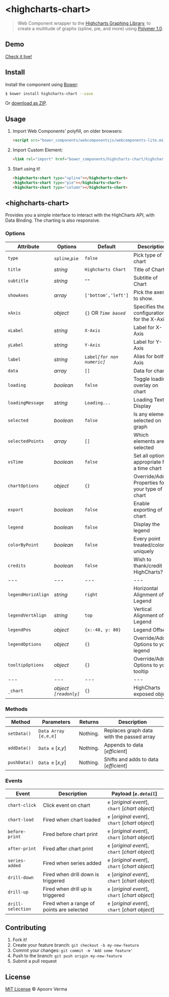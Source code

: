 # &lt;highcharts-chart&gt;

> Web Component wrapper to the [Highcharts Graphing Library](http://www.highcharts.com/), to create a multitude of graphs (spline, pie, and more) using [Polymer 1.0](http://www.polymer-project.org/1.0/).

## Demo

[Check it live!](http://avdaredevil.github.io/highcharts-chart)

## Install

Install the component using [Bower](http://bower.io/):

```sh
$ bower install highcharts-chart --save
```

Or [download as ZIP](https://github.com/avdaredevil/highcharts-chart/archive/master.zip).

## Usage

1. Import Web Components' polyfill, on older browsers:

    ```html
    <script src="bower_components/webcomponentsjs/webcomponents-lite.min.js"></script>
    ```

2. Import Custom Element:

    ```html
    <link rel="import" href="bower_components/highcharts-chart/highcharts-chart.html">
    ```

3. Start using it!

    ```html
    <highcharts-chart type="spline"></highcharts-chart>
    <highcharts-chart type="pie"></highcharts-chart>
    <highcharts-chart type="column"></highcharts-chart>
    ```

## &lt;highcharts-chart&gt;

Provides you a simple interface to interact with the HighCharts API, with Data Binding.
The charting is also responsive.

### Options

Attribute  | Options     | Default              | Description
---        | ---         | ---                  | ---
`type`     | `spline`,`pie` | `false`           | Pick type of chart
`title`    | *string*    | `Highcharts Chart`   | Title of Chart
`subtitle` | *string*    | `""`                 | Subtitle of Chart
`showAxes` | *array*     | `['bottom','left']`  | Pick the axes to show.
`xAxis`    | *object*    | `{}` OR *`Time based`* | Specifies the configuration for the X-Axis.
`xLabel`   | *string*    | `X-Axis`             | Label for X-Axis
`yLabel`   | *string*    | `Y-Axis`             | Label for Y-Axis
`label`    | *string*    | `Label`*`[for non numeric]`* | Alias for both Axis
`data`     | *array*     | `[]` | Data for chart
`loading`  | *boolean*     | `false` | Toggle loading overlay on chart
`loadingMessage` | *string* | `Loading...` | Loading Text Display
`selected` | *boolean*     | `false` | Is any element selected on graph
`selectedPoints` | *array* | `[]` | Which elements are selected
`vsTime`   | *boolean*     | `false` | Set all options appropriate for a time chart
`chartOptions` | *object*  | `{}` | Override/Add Properties for your type of chart
`export`   | *boolean*     | `false` | Enable exporting of chart
`legend`   | *boolean*     | `false` | Display the legend
`colorByPoint` | *boolean* | `false` | Every point treated/colored uniquely
`credits`  | *boolean*     | `false` | Wish to thank/credit HighCharts?
---        | ---         | ---                  | ---
`legendHorizAlign` | *string*     | `right` | Horizontal Alignment of Legend
`legendVertAlign`  | *string*     | `top`   | Vertical Alignment of Legend
`legendPos`  | *object*     | `{x:-40, y: 80}` | Legend Offset
`legendOptions` | *object* | `{}` | Override/Add Options to your legend
`tooltipOptions` | *object* | `{}` | Override/Add Options to your tooltip
---        | ---         | ---                  | ---
`_chart` | *object `[readonly]`* | `{}` | HighCharts exposed object

### Methods

Method       | Parameters           | Returns            | Description
---          | ---                  | ---                | ---
`setData()`  | `Data Array [e,e,e]` | Nothing.           | Replaces graph data with the passed array
`addData()`  | `Data e` [*x*,*y*]   | Nothing.           | Appends to data [*efficient*]
`pushData()` | `Data e` [*x*,*y*]   | Nothing.           | Shifts and adds to data [*efficient*]

### Events

Event      | Description             | Payload [*`e.detail`*]
---        | ---                     | ---
`chart-click` | Click event on chart | `e` [*original event*], `chart` [*chart object*]
`chart-load` | Fired when chart loaded | `e` [*original event*], `chart` [*chart object*]
`before-print` | Fired before chart print | `e` [*original event*], `chart` [*chart object*]
`after-print` | Fired after chart print | `e` [*original event*], `chart` [*chart object*]
`series-added` | Fired when series added | `e` [*original event*], `chart` [*chart object*]
`drill-down` | Fired when drill down is triggered | `e` [*original event*], `chart` [*chart object*]
`drill-up` | Fired when drill up is triggered | `e` [*original event*], `chart` [*chart object*]
`drill-selection` | Fired when a range of points are selected | `e` [*original event*], `chart` [*chart object*]

## Contributing

1. Fork it!
2. Create your feature branch: `git checkout -b my-new-feature`
3. Commit your changes: `git commit -m 'Add some feature'`
4. Push to the branch: `git push origin my-new-feature`
5. Submit a pull request

## License

[MIT License](http://avdaredevil.mit-license.org/) © Apoorv Verma
